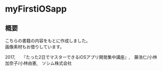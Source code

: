 # myFirstiOSapp
## 概要
こちらの書籍の内容をもとに作成しました。  
画像素材もお借りしています。  
  
2017,　　『たった2日でマスターできるiOSアプリ開発集中講座』,　藤浩仁/小林加奈子/小林由憲,　ソシム株式会社
